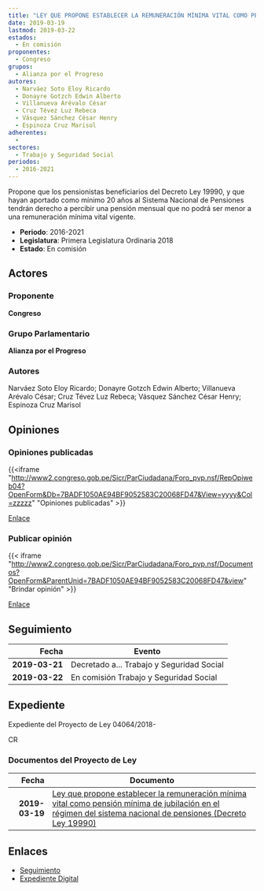 ```yaml
---
title: "LEY QUE PROPONE ESTABLECER LA REMUNERACIÓN MÍNIMA VITAL COMO PENSIÓN MÍNIMA DE JUBILACIÓN EN EL RÉGIMEN DEL SISTEMA NACIONAL DE PENSIONES (DECRETO LEY 19990)"
date: 2019-03-19
lastmod: 2019-03-22
estados: 
  - En comisión
proponentes: 
  - Congreso
grupos: 
  - Alianza por el Progreso
autores: 
  - Narváez Soto Eloy Ricardo
  - Donayre Gotzch Edwin Alberto
  - Villanueva Arévalo César
  - Cruz Tévez Luz Rebeca
  - Vásquez Sánchez César Henry
  - Espinoza Cruz Marisol
adherentes: 
  - 
sectores: 
  - Trabajo y Seguridad Social
periodos: 
  - 2016-2021
---
```


Propone que los pensionistas beneficiarios del Decreto Ley 19990, y que hayan aportado como mínimo 20 años al Sistema Nacional de Pensiones tendrán derecho a percibir una pensión mensual que no podrá ser menor a una remuneración mínima vital vigente.

- **Periodo**: 2016-2021
- **Legislatura**: Primera Legislatura Ordinaria 2018
- **Estado**: En comisión

## Actores

### Proponente

**Congreso**

### Grupo Parlamentario

**Alianza por el Progreso**

### Autores

Narváez Soto Eloy Ricardo; Donayre Gotzch Edwin Alberto; Villanueva Arévalo César; Cruz Tévez Luz Rebeca; Vásquez Sánchez César Henry; Espinoza Cruz Marisol


## Opiniones

### Opiniones publicadas

{{<iframe "http://www2.congreso.gob.pe/Sicr/ParCiudadana/Foro_pvp.nsf/RepOpiweb04?OpenForm&Db=7BADF1050AE94BF9052583C20068FD47&View=yyyy&Col=zzzzz" "Opiniones publicadas" >}}

[Enlace](http://www2.congreso.gob.pe/Sicr/ParCiudadana/Foro_pvp.nsf/RepOpiweb04?OpenForm&Db=7BADF1050AE94BF9052583C20068FD47&View=yyyy&Col=zzzzz)
### Publicar opinión

{{< iframe "http://www2.congreso.gob.pe/Sicr/ParCiudadana/Foro_pvp.nsf/Documentos?OpenForm&ParentUnid=7BADF1050AE94BF9052583C20068FD47&view" "Brindar opinión" >}}

[Enlace](http://www2.congreso.gob.pe/Sicr/ParCiudadana/Foro_pvp.nsf/Documentos?OpenForm&ParentUnid=7BADF1050AE94BF9052583C20068FD47&view)

## Seguimiento

| Fecha | Evento |
|------:|--------|
| **2019-03-21** | Decretado a... Trabajo y Seguridad Social|
| **2019-03-22** | En comisión Trabajo y Seguridad Social|


## Expediente

Expediente del Proyecto de Ley 04064/2018-

CR


### Documentos del Proyecto de Ley

| Fecha | Documento |
|------:|--------|
| **2019-03-19** | [Ley que propone establecer la remuneración mínima vital como pensión mínima de jubilación en el régimen del sistema nacional de pensiones (Decreto Ley 19990)](http://www.leyes.congreso.gob.pe/Documentos/2016_2021/Proyectos_de_Ley_y_de_Resoluciones_Legislativas/PL0406420190319..pdf) |

## Enlaces 

- [Seguimiento](http://www2.congreso.gob.pehttp://www2.congreso.gob.pe/Sicr/TraDocEstProc/CLProLey2016.nsf/f7fff46988ca05b1052578e100829cc7/19b9d8c14b0782ef052583c2006fe64f?OpenDocument)
- [Expediente Digital](http://www2.congreso.gob.pehttp://www2.congreso.gob.pe/Sicr/TraDocEstProc/CLProLey2016.nsf/f7fff46988ca05b1052578e100829cc7/19b9d8c14b0782ef052583c2006fe64f?OpenDocument&Click=05257FB7005EB655.eb71d0cf91d8294e05256cdf006b5706/$Body/0.1C6C)
